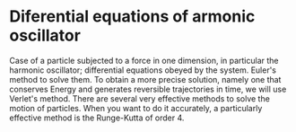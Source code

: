 # Diferential equations of armonic oscillator
Case of a particle subjected to a force in one dimension, in particular the harmonic oscillator; differential equations obeyed by the system. Euler's method to solve them.  To obtain a more precise solution, namely one that conserves Energy and generates reversible trajectories in time, we will use Verlet's method. There are several very effective methods to solve the motion of particles. When you want to do it accurately, a particularly effective method is the Runge-Kutta of order 4.
